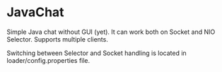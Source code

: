 # JavaChat
Simple Java chat without GUI (yet). It can work both on Socket and NIO Selector. Supports multiple clients.   

Switching between Selector and Socket handling is located in loader/config.properties file. 